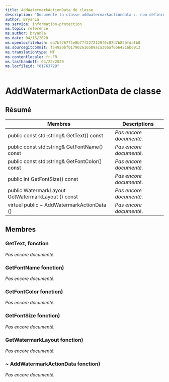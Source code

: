 ```yaml
---
title: AddWatermarkActionData de classe
description: 'Documente la classe addwatermarkactiondata :: non définie du kit de développement logiciel (SDK) Microsoft Information Protection (MIP).'
author: BryanLa
ms.service: information-protection
ms.topic: reference
ms.author: bryanla
ms.date: 04/16/2020
ms.openlocfilehash: ea7bf76775e8b77f2272129f0c07d7b82bfdafb0
ms.sourcegitcommit: f54920bf017902616589aca30baf6b64216b6913
ms.translationtype: MT
ms.contentlocale: fr-FR
ms.lasthandoff: 04/22/2020
ms.locfileid: "81763729"
---
```

# <a name="class-addwatermarkactiondata"></a>AddWatermarkActionData de classe 
  
## <a name="summary"></a>Résumé
 Membres                        | Descriptions                                
--------------------------------|---------------------------------------------
public const std::string& GetText() const  | _Pas encore documenté._
public const std::string& GetFontName() const  | _Pas encore documenté._
public const std::string& GetFontColor() const  | _Pas encore documenté._
public int GetFontSize() const  | _Pas encore documenté._
public WatermarkLayout GetWatermarkLayout () const  | _Pas encore documenté._
virtuel public ~ AddWatermarkActionData ()  | _Pas encore documenté._
  
## <a name="members"></a>Membres
  
### <a name="gettext-function"></a>GetText, fonction
_Pas encore documenté._

  
### <a name="getfontname-function"></a>GetFontName fonction)
_Pas encore documenté._

  
### <a name="getfontcolor-function"></a>GetFontColor fonction)
_Pas encore documenté._

  
### <a name="getfontsize-function"></a>GetFontSize fonction)
_Pas encore documenté._

  
### <a name="getwatermarklayout-function"></a>GetWatermarkLayout fonction)
_Pas encore documenté._

  
### <a name="addwatermarkactiondata-function"></a>~ AddWatermarkActionData fonction)
_Pas encore documenté._
